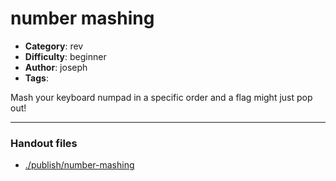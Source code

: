 number mashing
======================

- **Category**: rev
- **Difficulty**: beginner
- **Author**: joseph
- **Tags**: 

Mash your keyboard numpad in a specific order and a flag might just pop out!

---

### Handout files

- [./publish/number-mashing](./publish/number-mashing)
